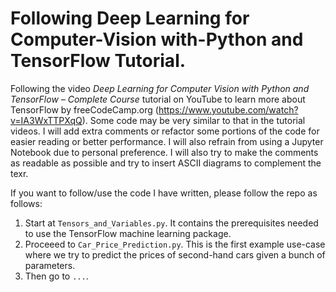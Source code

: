 # Following Deep Learning for Computer-Vision with-Python and TensorFlow Tutorial.
Following the video *Deep Learning for Computer Vision with Python and TensorFlow – Complete Course* tutorial on YouTube to learn more about TensorFlow by freeCodeCamp.org (https://www.youtube.com/watch?v=IA3WxTTPXqQ). Some code may be very similar to that in the tutorial videos. I will add extra comments or refactor some portions of the code for easier reading or better performance. I will also refrain from using a Jupyter Notebook due to personal preference. I will also try to make the comments as readable as possible and try to insert ASCII diagrams to complement the texr.

If you want to follow/use the code I have written, please follow the repo as follows:
1) Start at ```Tensors_and_Variables.py```. It contains the prerequisites needed to use the TensorFlow machine learning package.
2) Proceeed to ```Car_Price_Prediction.py```. This is the first example use-case where we try to predict the prices of second-hand cars given a bunch of parameters.
3) Then go to ```...```.
